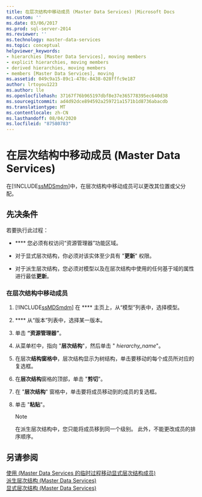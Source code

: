 ```yaml
---
title: 在层次结构中移动成员 (Master Data Services) |Microsoft Docs
ms.custom: ''
ms.date: 03/06/2017
ms.prod: sql-server-2014
ms.reviewer: ''
ms.technology: master-data-services
ms.topic: conceptual
helpviewer_keywords:
- hierarchies [Master Data Services], moving members
- explicit hierarchies, moving members
- derived hierarchies, moving members
- members [Master Data Services], moving
ms.assetid: 049c9a15-89c1-478c-8438-028fffc9e187
author: lrtoyou1223
ms.author: lle
ms.openlocfilehash: 37167f76b965197dbf8e37e365778395ec640d38
ms.sourcegitcommit: ad4d92dce894592a259721a1571b1d8736abacdb
ms.translationtype: MT
ms.contentlocale: zh-CN
ms.lasthandoff: 08/04/2020
ms.locfileid: "87580783"
---
```

# <a name="move-members-within-a-hierarchy-master-data-services"></a>在层次结构中移动成员 (Master Data Services)
  在[!INCLUDE[ssMDSmdm](../includes/ssmdsmdm-md.md)]中，在层次结构中移动成员可以更改其位置或父分配。  
  
## <a name="prerequisites"></a>先决条件  
 若要执行此过程：  
  
-   **** 您必须有权访问“资源管理器”功能区域。  
  
-   对于显式层次结构，你必须对该实体至少具有 "**更新**" 权限。  
  
-   对于派生层次结构，您必须对模型以及在层次结构中使用的任何基于域的属性进行最低**更新**。  
  
### <a name="to-move-members-within-a-hierarchy"></a>在层次结构中移动成员  
  
1.  [!INCLUDE[ssMDSmdm](../includes/ssmdsmdm-md.md)] 在 **** 主页上，从“模型”列表中，选择模型。  
  
2.  **** 从“版本”列表中，选择某一版本。  
  
3.  单击 **“资源管理器”**。  
  
4.  从菜单栏中，指向 "**层次结构**"，然后单击 " *hierarchy_name*"。  
  
5.  在层次**结构窗格中**，层次结构显示为树结构，单击要移动的每个成员所对应的复选框。  
  
6.  在**层次结构**窗格的顶部，单击 "**剪切**"。  
  
7.  在 "**层次结构**" 窗格中，单击要将成员移动到的成员的复选框。  
  
8.  单击 "**粘贴**"。  
  
    > [!NOTE]  
    >  在派生层次结构中，您只能将成员移到同一个级别。 此外，不能更改成员的排序顺序。  
  
## <a name="see-also"></a>另请参阅  
 [使用 &#40;Master Data Services 的临时过程移动显式层次结构成员&#41;](add-update-and-delete-data-master-data-services.md)   
 [派生层次结构 &#40;Master Data Services&#41;](../../2014/master-data-services/derived-hierarchies-master-data-services.md)   
 [显式层次结构 (Master Data Services)](../../2014/master-data-services/explicit-hierarchies-master-data-services.md)  
  
  
